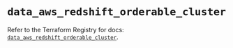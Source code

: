 # `data_aws_redshift_orderable_cluster`

Refer to the Terraform Registry for docs: [`data_aws_redshift_orderable_cluster`](https://registry.terraform.io/providers/hashicorp/aws/6.9.0/docs/data-sources/redshift_orderable_cluster).
